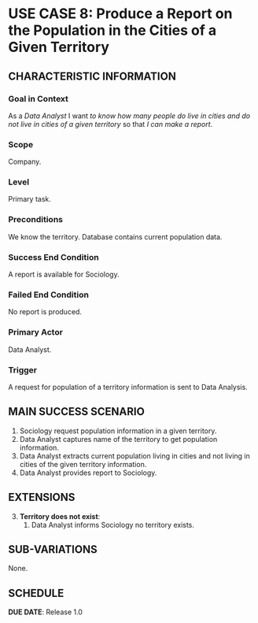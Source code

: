 # USE CASE 8: Produce a Report on the Population in the Cities of a Given Territory

## CHARACTERISTIC INFORMATION

### Goal in Context

As a *Data Analyst* I want *to know how many people do live in cities and do not live in cities of a given territory* so that *I can make a report*.

### Scope

Company.

### Level

Primary task.

### Preconditions

We know the territory. Database contains current population data.

### Success End Condition

A report is available for Sociology.

### Failed End Condition

No report is produced.

### Primary Actor

Data Analyst.

### Trigger

A request for population of a territory information is sent to Data Analysis.

## MAIN SUCCESS SCENARIO

1. Sociology request population information in a given territory.
2. Data Analyst captures name of the territory to get population information.
3. Data Analyst extracts current population living in cities and not living in cities of the given territory information.
4. Data Analyst provides report to Sociology.

## EXTENSIONS

3. **Territory does not exist**:
    1. Data Analyst informs Sociology no territory exists.

## SUB-VARIATIONS

None.

## SCHEDULE

**DUE DATE**: Release 1.0